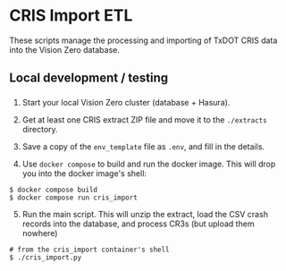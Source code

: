 # CRIS Import ETL

These scripts manage the processing and importing of TxDOT CRIS data into the Vision Zero database.

## Local development / testing


### 
1. Start your local Vision Zero cluster (database + Hasura).

2. Get at least one CRIS extract ZIP file and move it to the `./extracts` directory. 

3. Save a copy of the `env_template` file as `.env`, and fill in the details. 

4. Use `docker compose` to build and run the docker image. This will drop you into the docker image's shell:

```shell
$ docker compose build
$ docker compose run cris_import
```

5. Run the main script. This will unzip the extract, load the CSV crash records into the database, and process CR3s (but upload them nowhere)

```shell
# from the cris_import container's shell
$ ./cris_import.py
```
